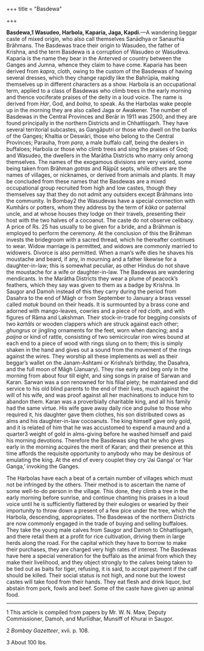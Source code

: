 +++
title = "Basdewa"

+++

**Basdewa,1 Wasudeo, Harbola, Kaparia, Jaga, Kapdi.**—A wandering beggar caste of mixed origin, who also call themselves Sanādhya or Sanaurhia Brāhmans. The Basdewas trace their origin to Wasudeo, the father of Krishna, and the term Basdewa is a corruption of Wasudeo or Wasudeva. Kaparia is the name they bear in the Anterved or country between the Ganges and Jumna, whence they claim to have come. Kaparia has been derived from *kapra*, cloth, owing to the custom of the Basdewas of having several dresses, which they change rapidly like the Bahrūpia, making themselves up in different characters as a show. Harbola is an occupational term, applied to a class of Basdewas who climb trees in the early morning and thence vociferate praises of the deity in a loud voice. The name is derived from *Har*, God, and *bolna*, to speak. As the Harbolas wake people up in the morning they are also called Jaga or Awakener. The number of Basdewas in the Central Provinces and Berār in 1911 was 2500, and they are found principally in the northern Districts and in Chhattīsgarh. They have several territorial subcastes, as Gangāputri or those who dwell on the banks of the Ganges; Khaltia or Deswāri, those who belong to the Central Provinces; Parauha, from *para*, a male buffalo calf, being the dealers in buffaloes; Harbola or those who climb trees and sing the praises of God; and Wasudeo, the dwellers in the Marātha Districts who marry only among themselves. The names of the exogamous divisions are very varied, some being taken from Brāhman *gotras* and Rājpūt septs, while others are the names of villages, or nicknames, or derived from animals and plants. It may be concluded from these names that the Basdewas are a mixed occupational group recruited from high and low castes, though they themselves say that they do not admit any outsiders except Brāhmans into the community. In Bombay2 the Wasudevas have a special connection with Kumhārs or potters, whom they address by the term of *kāka* or paternal uncle, and at whose houses they lodge on their travels, presenting their host with the two halves of a cocoanut. The caste do not observe celibacy. A price of Rs. 25 has usually to be given for a bride, and a Brāhman is employed to perform the ceremony. At the conclusion of this the Brāhman invests the bridegroom with a sacred thread, which he thereafter continues to wear. Widow marriage is permitted, and widows are commonly married to widowers. Divorce is also permitted. When a man’s wife dies he shaves his moustache and beard, if any, in mourning and a father likewise for a daughter-in-law; this is somewhat peculiar, as other Hindus do not shave the moustache for a wife or daughter-in-law. The Basdewas are wandering mendicants. In the Marātha Districts they wear a plume of peacock’s feathers, which they say was given to them as a badge by Krishna. In Saugor and Damoh instead of this they carry during the period from Dasahra to the end of Māgh or from September to January a brass vessel called *matuk* bound on their heads. It is surmounted by a brass cone and adorned with mango-leaves, cowries and a piece of red cloth, and with figures of Rāma and Lakshman. Their stock-in-trade for begging consists of two *kartāls* or wooden clappers which are struck against each other; *ghungrus* or jingling ornaments for the feet, worn when dancing; and a *paijna* or kind of rattle, consisting of two semicircular iron wires bound at each end to a piece of wood with rings slung on to them; this is simply shaken in the hand and gives out a sound from the movement of the rings against the wires. They worship all these implements as well as their beggar’s wallet on the Janam-Ashtami or Krishna’s birthday, the Dasahra, and the full moon of Māgh \(January\). They rise early and beg only in the morning from about four till eight, and sing songs in praise of Sarwan and Karan. Sarwan was a son renowned for his filial piety; he maintained and did service to his old blind parents to the end of their lives, much against the will of his wife, and was proof against all her machinations to induce him to abandon them. Karan was a proverbially charitable king, and all his family had the same virtue. His wife gave away daily rice and pulse to those who required it, his daughter gave them clothes, his son distributed cows as alms and his daughter-in-law cocoanuts. The king himself gave only gold, and it is related of him that he was accustomed to expend a maund and a quarter3 weight of gold in alms-giving before he washed himself and paid his morning devotions. Therefore the Basdewas sing that he who gives early in the morning acquires the merit of Karan; and their presence at this time affords the requisite opportunity to anybody who may be desirous of emulating the king. At the end of every couplet they cry ‘Jai Ganga’ or ‘Har Ganga,’ invoking the Ganges. 

The Harbolas have each a beat of a certain number of villages which must not be infringed by the others. Their method is to ascertain the name of some well-to-do person in the village. This done, they climb a tree in the early morning before sunrise, and continue chanting his praises in a loud voice until he is sufficiently flattered by their eulogies or wearied by their importunity to throw down a present of a few pice under the tree, which the Harbola, descending, appropriates. The Basdewas of the northern Districts are now commonly engaged in the trade of buying and selling buffaloes. They take the young male calves from Saugor and Damoh to Chhattīsgarh, and there retail them at a profit for rice cultivation, driving them in large herds along the road. For the capital which they have to borrow to make their purchases, they are charged very high rates of interest. The Basdewas have here a special veneration for the buffalo as the animal from which they make their livelihood, and they object strongly to the calves being taken to be tied out as baits for tiger, refusing, it is said, to accept payment if the calf should be killed. Their social status is not high, and none but the lowest castes will take food from their hands. They eat flesh and drink liquor, but abstain from pork, fowls and beef. Some of the caste have given up animal food. 


* * *

1 This article is compiled from papers by Mr. W. N. Maw, Deputy Commissioner, Damoh, and Murlīdhar, Munsiff of Khurai in Saugor. 

2 *Bombay Gazetteer*, xvii. p. 108. 

3 About 100 lbs. 



